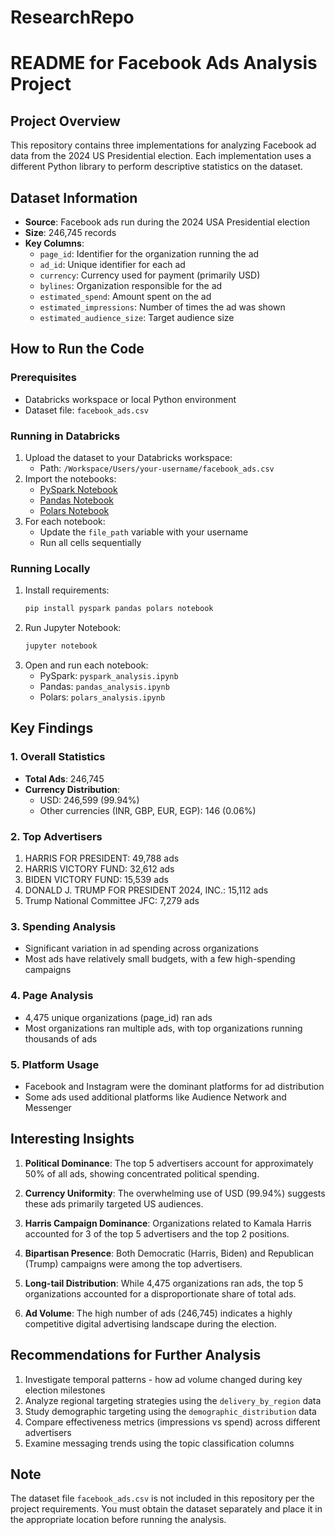 # ResearchRepo

# README for Facebook Ads Analysis Project

## Project Overview
This repository contains three implementations for analyzing Facebook ad data from the 2024 US Presidential election. Each implementation uses a different Python library to perform descriptive statistics on the dataset.

## Dataset Information
- **Source**: Facebook ads run during the 2024 USA Presidential election
- **Size**: 246,745 records
- **Key Columns**:
  - `page_id`: Identifier for the organization running the ad
  - `ad_id`: Unique identifier for each ad
  - `currency`: Currency used for payment (primarily USD)
  - `bylines`: Organization responsible for the ad
  - `estimated_spend`: Amount spent on the ad
  - `estimated_impressions`: Number of times the ad was shown
  - `estimated_audience_size`: Target audience size

## How to Run the Code

### Prerequisites
- Databricks workspace or local Python environment
- Dataset file: `facebook_ads.csv`

### Running in Databricks
1. Upload the dataset to your Databricks workspace:
   - Path: `/Workspace/Users/your-username/facebook_ads.csv`
2. Import the notebooks:
   - [PySpark Notebook](pyspark_analysis.ipynb)
   - [Pandas Notebook](pandas_analysis.ipynb)
   - [Polars Notebook](polars_analysis.ipynb)
3. For each notebook:
   - Update the `file_path` variable with your username
   - Run all cells sequentially

### Running Locally
1. Install requirements:
   ```bash
   pip install pyspark pandas polars notebook
   ```
2. Run Jupyter Notebook:
   ```bash
   jupyter notebook
   ```
3. Open and run each notebook:
   - PySpark: `pyspark_analysis.ipynb`
   - Pandas: `pandas_analysis.ipynb`
   - Polars: `polars_analysis.ipynb`

## Key Findings

### 1. Overall Statistics
- **Total Ads**: 246,745
- **Currency Distribution**:
  - USD: 246,599 (99.94%)
  - Other currencies (INR, GBP, EUR, EGP): 146 (0.06%)

### 2. Top Advertisers
1. HARRIS FOR PRESIDENT: 49,788 ads
2. HARRIS VICTORY FUND: 32,612 ads
3. BIDEN VICTORY FUND: 15,539 ads
4. DONALD J. TRUMP FOR PRESIDENT 2024, INC.: 15,112 ads
5. Trump National Committee JFC: 7,279 ads

### 3. Spending Analysis
- Significant variation in ad spending across organizations
- Most ads have relatively small budgets, with a few high-spending campaigns

### 4. Page Analysis
- 4,475 unique organizations (page_id) ran ads
- Most organizations ran multiple ads, with top organizations running thousands of ads

### 5. Platform Usage
- Facebook and Instagram were the dominant platforms for ad distribution
- Some ads used additional platforms like Audience Network and Messenger

## Interesting Insights

1. **Political Dominance**: The top 5 advertisers account for approximately 50% of all ads, showing concentrated political spending.

2. **Currency Uniformity**: The overwhelming use of USD (99.94%) suggests these ads primarily targeted US audiences.

3. **Harris Campaign Dominance**: Organizations related to Kamala Harris accounted for 3 of the top 5 advertisers and the top 2 positions.

4. **Bipartisan Presence**: Both Democratic (Harris, Biden) and Republican (Trump) campaigns were among the top advertisers.

5. **Long-tail Distribution**: While 4,475 organizations ran ads, the top 5 organizations accounted for a disproportionate share of total ads.

6. **Ad Volume**: The high number of ads (246,745) indicates a highly competitive digital advertising landscape during the election.

## Recommendations for Further Analysis
1. Investigate temporal patterns - how ad volume changed during key election milestones
2. Analyze regional targeting strategies using the `delivery_by_region` data
3. Study demographic targeting using the `demographic_distribution` data
4. Compare effectiveness metrics (impressions vs spend) across different advertisers
5. Examine messaging trends using the topic classification columns

## Note
The dataset file `facebook_ads.csv` is not included in this repository per the project requirements. You must obtain the dataset separately and place it in the appropriate location before running the analysis.
